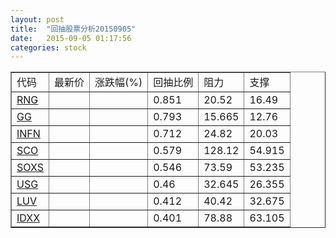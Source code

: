 ```yaml
---
layout: post
title:  "回抽股票分析20150905"
date:   2015-09-05 01:17:56
categories: stock
---
```

<script type="text/javascript">
var stockList = []
stockList.push('gb_rng');
stockList.push('gb_gg');
stockList.push('gb_infn');
stockList.push('gb_sco');
stockList.push('gb_soxs');
stockList.push('gb_usg');
stockList.push('gb_luv');
stockList.push('gb_idxx');
</script>
<table border="1">
 <tr>
 <td>代码</td>
 <td>最新价</td>
 <td>涨跌幅(%)</td>
 <td>回抽比例</td>
 <td>阻力</td>
 <td>支撑</td>
</tr>
  <tr id="rng">
  <td><a href="http://stock.finance.sina.com.cn/usstock/quotes/RNG.html" target="_blank">RNG</a></td><td></td><td></td><td>0.851</td><td>20.52</td><td>16.49</td></tr>
  <tr id="gg">
  <td><a href="http://stock.finance.sina.com.cn/usstock/quotes/GG.html" target="_blank">GG</a></td><td></td><td></td><td>0.793</td><td>15.665</td><td>12.76</td></tr>
  <tr id="infn">
  <td><a href="http://stock.finance.sina.com.cn/usstock/quotes/INFN.html" target="_blank">INFN</a></td><td></td><td></td><td>0.712</td><td>24.82</td><td>20.03</td></tr>
  <tr id="sco">
  <td><a href="http://stock.finance.sina.com.cn/usstock/quotes/SCO.html" target="_blank">SCO</a></td><td></td><td></td><td>0.579</td><td>128.12</td><td>54.915</td></tr>
  <tr id="soxs">
  <td><a href="http://stock.finance.sina.com.cn/usstock/quotes/SOXS.html" target="_blank">SOXS</a></td><td></td><td></td><td>0.546</td><td>73.59</td><td>53.235</td></tr>
  <tr id="usg">
  <td><a href="http://stock.finance.sina.com.cn/usstock/quotes/USG.html" target="_blank">USG</a></td><td></td><td></td><td>0.46</td><td>32.645</td><td>26.355</td></tr>
  <tr id="luv">
  <td><a href="http://stock.finance.sina.com.cn/usstock/quotes/LUV.html" target="_blank">LUV</a></td><td></td><td></td><td>0.412</td><td>40.42</td><td>32.675</td></tr>
  <tr id="idxx">
  <td><a href="http://stock.finance.sina.com.cn/usstock/quotes/IDXX.html" target="_blank">IDXX</a></td><td></td><td></td><td>0.401</td><td>78.88</td><td>63.105</td></tr>
</table>
